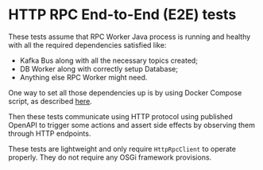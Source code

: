 # HTTP RPC End-to-End (E2E) tests

These tests assume that RPC Worker Java process is running and healthy with all the required dependencies
satisfied like:
- Kafka Bus along with all the necessary topics created;
- DB Worker along with correctly setup Database;
- Anything else RPC Worker might need.

One way to set all those dependencies up is by using Docker Compose script, as described [here](../../../deploy/README.md).

Then these tests communicate using HTTP protocol using published OpenAPI to trigger some actions and assert side effects
by observing them through HTTP endpoints.

These tests are lightweight and only require `HttpRpcClient` to operate properly. They do not require any OSGi framework
provisions.